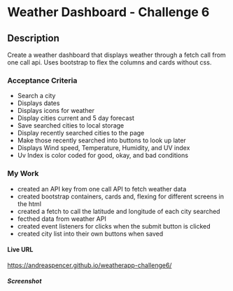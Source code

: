 # Weather Dashboard - Challenge 6

## Description
Create a weather dashboard that displays weather through a fetch call from one call api. Uses bootstrap to flex the columns and cards without css.

### Acceptance Criteria
* Search a city
* Displays dates
* Displays icons for weather
* Display cities current and 5 day forecast
* Save searched cities to local storage
* Display recently searched cities to the page
* Make those recently searched into buttons to look up later
* Displays Wind speed, Temperature, Humidity, and UV index
* Uv Index is color coded for good, okay, and bad conditions

### My Work
* created an API key from one call API to fetch weather data
* created bootstrap containers, cards and, flexing for different screens in the html
* created a fetch to call the latitude and longitude of each city searched
* fecthed data from weather API
* created event listeners for clicks when the submit button is clicked
* created city list into their own buttons when saved

#### Live URL
https://andreaspencer.github.io/weatherapp-challenge6/

##### Screenshot

